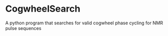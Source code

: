 # CogwheelSearch
A python program that searches for valid cogwheel phase cycling for NMR pulse sequences
